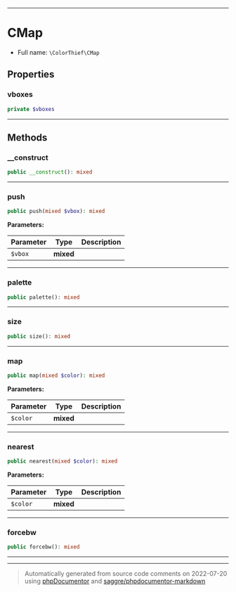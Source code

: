 ***

# CMap





* Full name: `\ColorThief\CMap`



## Properties


### vboxes



```php
private $vboxes
```






***

## Methods


### __construct



```php
public __construct(): mixed
```











***

### push



```php
public push(mixed $vbox): mixed
```








**Parameters:**

| Parameter | Type | Description |
|-----------|------|-------------|
| `$vbox` | **mixed** |  |




***

### palette



```php
public palette(): mixed
```











***

### size



```php
public size(): mixed
```











***

### map



```php
public map(mixed $color): mixed
```








**Parameters:**

| Parameter | Type | Description |
|-----------|------|-------------|
| `$color` | **mixed** |  |




***

### nearest



```php
public nearest(mixed $color): mixed
```








**Parameters:**

| Parameter | Type | Description |
|-----------|------|-------------|
| `$color` | **mixed** |  |




***

### forcebw



```php
public forcebw(): mixed
```











***


***
> Automatically generated from source code comments on 2022-07-20 using [phpDocumentor](http://www.phpdoc.org/) and [saggre/phpdocumentor-markdown](https://github.com/Saggre/phpDocumentor-markdown)
